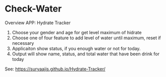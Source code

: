 # Check-Water
Overview APP: Hydrate Tracker 
1. Choose your gender and age for get level maximum of hidrate 
2. Choose one of four feature to add level of water until maximum, reset if necessary
3. Applicaiton show status, if you enough water or not for today.
4. Output will show name, status, and total water that have been drink for today


See: https://suryaajis.github.io/Hydrate-Tracker/
